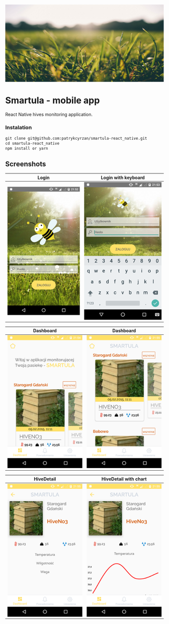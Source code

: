 ![Logo](/.github/bg.jpg?raw=true "Logo")

# Smartula - mobile app

React Native hives monitoring application.

### Instalation

```shell
git clone git@github.com:patrykcyrzan/smartula-react_native.git
cd smartula-react_native
npm install or yarn
```


## Screenshots

| Login| Login with keyboard |
|:-:|:-:|
| ![First](/.github/ps1.png?raw=true) | ![Sec](/.github/ps2.png?raw=true) |

| Dashboard | Dashboard |
|:-:|:-:|
| ![Third](/.github/ps3.png?raw=true) | ![Fourth](/.github/ps4.png?raw=true) |

| HiveDetail | HiveDetail with chart |
|:-:|:-:|
| ![Fifth](/.github/ps5.png?raw=true) | ![Sixth](/.github/ps6.png?raw=true) |
